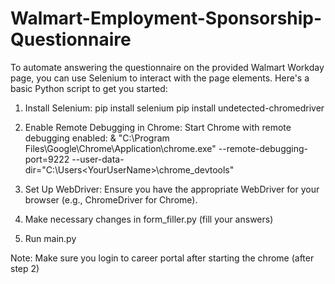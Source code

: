 # Walmart-Employment-Sponsorship-Questionnaire
To automate answering the questionnaire on the provided Walmart Workday page, you can use Selenium to interact with the page elements. Here's a basic Python script to get you started:
  1. Install Selenium:
     pip install selenium
     pip install undetected-chromedriver
     
  2. Enable Remote Debugging in Chrome:
     Start Chrome with remote debugging enabled: & "C:\Program Files\Google\Chrome\Application\chrome.exe" --remote-debugging-port=9222 --user-data-dir="C:\Users\<YourUserName>\chrome_devtools"

  3. Set Up WebDriver:
     Ensure you have the appropriate WebDriver for your browser (e.g., ChromeDriver for Chrome).
  4. Make necessary changes in form_filler.py (fill your answers)
  5. Run main.py

Note: Make sure you login to career portal after starting the chrome (after step 2)
